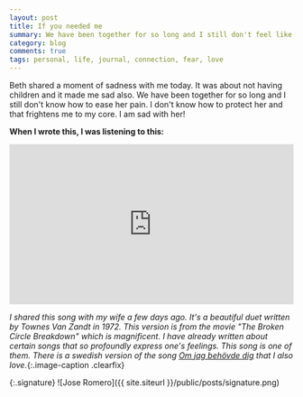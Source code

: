 ```yaml
---
layout: post
title: If you needed me
summary: We have been together for so long and I still don't feel like I know how to ease her pain. I don't know what to do to protect her and that frightens me to my core. I am sad with her!
category: blog
comments: true
tags: personal, life, journal, connection, fear, love 
---
```


Beth shared a moment of sadness with me today. It was about not having children and it made me sad also. We have been together for so long and I still don't know how to ease her pain. I don't know how to protect her and that frightens me to my core. I am sad with her!

**When I wrote this, I was listening to this:**
 <style>.embed-container { position: relative; padding-bottom: 56.25%; height: 0; overflow: hidden; max-width: 100%; } .embed-container iframe, .embed-container object, .embed-container embed { position: absolute; top: 0; left: 0; width: 100%; height: 100%; }</style>
<div class='embed-container'><iframe src='https://www.youtube.com/embed/CkpDDngb1Ew?start=3&end=189&version=3&amp;rel=0&amp;t=27s&amp;showinfo=0' frameborder='0' allowfullscreen></iframe></div>

*I shared this song with my wife a few days ago. It's a beautiful duet written by Townes Van Zandt in 1972. This version is from the movie "The Broken Circle Breakdown" which is magnificent. I have already written about certain songs that so profoundly express one's feelings. This song is one of them. There is a swedish version of the song [Om jag behövde dig](https://youtu.be/rpqHRQDoI3g) that I also love.*{:.image-caption .clearfix}

{:.signature}
![Jose Romero]({{ site.siteurl }}/public/posts/signature.png)

